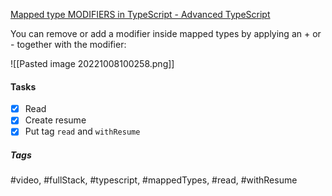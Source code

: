 [Mapped type MODIFIERS in TypeScript - Advanced TypeScript](https://www.youtube.com/watch?v=0zgWo_gnzVI&ab_channel=BasaratCodes)

You can remove or add a modifier inside mapped types by applying an + or - together with the modifier:

![[Pasted image 20221008100258.png]]


#### Tasks
- [x] Read
- [x] Create resume
- [x] Put tag `read` and `withResume`

##### Tags
#video, #fullStack, #typescript, #mappedTypes, #read, #withResume 
